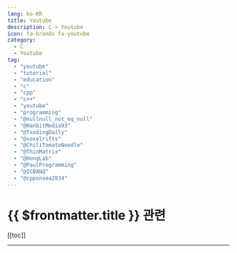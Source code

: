 ```yaml
---
lang: ko-KR
title: Youtube
description: C > Youtube
icon: fa-brands fa-youtube
category:
  - C
  - Youtube
tag: 
  - "youtube"
  - "tutorial"
  - "education"
  - "c"
  - "cpp"
  - "c++"
  - "youtube"
  - "programming"
  - "@nullnull_not_eq_null"
  - "@HanbitMedia93"
  - "@TsodingDaily"
  - "@voxelrifts"
  - "@ChiliTomatoNoodle"
  - "@ThinMatrix"
  - "@HongLab"
  - "@PaulProgramming"
  - "@ICBANQ"
  - "@cpponsea2834"
---
```


# {{ $frontmatter.title }} 관련

[[toc]]

---

<MyYouTubeItems jsonName="yu-nullnull_not_eq_null" /><!-- 널널한 개발자 TV -->
<MyYouTubeItems jsonName="yu-HanbitMedia93" /><!-- 한빛미디어 -->
<MyYouTubeItems jsonName="yu-TsodingDaily" /><!-- Tsoding Daily -->
<MyYouTubeItems jsonName="yu-voxelrifts" /><!-- VoxelRifts -->
<MyYouTubeItems jsonName="yu-ChiliTomatoNoodle" /><!-- ChiliTomatoNoodle -->
<MyYouTubeItems jsonName="yu-ThinMatrix" /><!-- ThinMatrix -->
<MyYouTubeItems jsonName="yu-HongLab" /><!-- 홍정모 -->
<MyYouTubeItems jsonName="yu-PaulProgramming"/><!-- Paul Programming -->
<MyYouTubeItems jsonName="yu-ICBANQ" /><!-- NadoMaker -->
<MyYouTubeItems jsonName="yu-angethegreat" /><!-- AngeTheGreat -->
<MyYouTubeItems jsonName="yu-cpponsea2834" /><!-- cpponsea -->
<MyYouTubeItems jsonName="yu-IT-es6jl" /><!-- 길벗 IT 전문서(업로드 중단, 구계정) -->
<MyYouTubeItems jsonName="yu-songmingi1102" /><!-- 송민기 -->
<MyYouTubeItems jsonName="yu-user-ej8bq1gs7f" /><!-- 쉽게 배우는 프로그래밍 -->
<MyYouTubeItems jsonName="yu-ThePolyglotDeveloper" /><!-- The Polyglot Developer -->
<MyYouTubeItems jsonName="yu-nirlichtman" /><!-- Nir Lichtman -->
<MyYouTubeItems jsonName="yu-KodySimpson" /><!-- Kody Simpson -->
<MyYouTubeItems jsonName="yu-DaveChurchill" /><!-- Dave Churchill -->
<MyYouTubeItems jsonName="yu-HomoDawkins" /><!-- IQ95 The Homo Dawkins -->
<MyYouTubeItems jsonName="yu-jacking75" /><!-- 최흥배 -->
<MyYouTubeItems jsonName="yu-codebreakthrough" /><!-- Caleb Curry -->
<MyYouTubeItems jsonName="yu-geohotarchive" /><!-- george hotz archive -->
<MyYouTubeItems jsonName="yu-eunwoossaem" /><!-- 은우쌤 -->
<MyYouTubeItems jsonName="yu-jaeohlee5719" /><!-- Jaeoh Lee -->
<MyYouTubeItems jsonName="yu-JacobSorber" /><!-- Jacob Sorber -->
<MyYouTubeItems jsonName="yu-TheBuilder" /><!-- The Builder -->
<MyYouTubeItems jsonName="yu-DylanFalconer" /><!-- Dylan Falconer -->
<MyYouTubeItems jsonName="yu-champemunasong" /><!-- 우경고찬폐문하성 -->
<MyYouTubeItems jsonName="yu-maximilian-schwarzmueller" /><!-- Maximilian Schwarzmüller -->
<MyYouTubeItems jsonName="yu-dreamsofautonomy" /><!-- Dreams of Autonomy -->
<MyYouTubeItems jsonName="yu-MultsElMesco" /><!-- Mults -->
<MyYouTubeItems jsonName="yu-JamesMontemagno" /><!-- James Montemagno -->
<MyYouTubeItems jsonName="yu-PortfolioCourses" /><!-- Portfolio Courses -->
<MyYouTubeItems jsonName="yu-devopstoolbox" /><!-- DevOps Toolbox -->
<MyYouTubeItems jsonName="yu-1BestCsharpblog" /><!-- 1BestCsharp blog -->
<MyYouTubeItems jsonName="yu-quickandeasytools" /><!-- Quick and Easy Tools -->
<MyYouTubeItems jsonName="yu-infybuzz" /><!-- Infybuzz -->
<MyYouTubeItems jsonName="yu-weekendcode" /><!-- WeekendCode 주말코딩 -->
<MyYouTubeItems jsonName="yu-WhiteBee-lc1ty" /><!-- WhiteBee -->
<MyYouTubeItems jsonName="yu-LaurieWired" /><!-- LaurieWired -->
<MyYouTubeItems jsonName="yu-KeaSigmaDelta" /><!-- Kea Sigma Delta -->
<MyYouTubeItems jsonName="yu-teej_dv" /><!-- TJ DeVries -->
<MyYouTubeItems jsonName="yu-with2511" /><!-- 기술노트with 알렉 -->
<MyYouTubeItems jsonName="yu-AlexTheRealDev" /><!-- Alex The Dev -->
<MyYouTubeItems jsonName="yu-cococry" /><!-- Cococry -->
<MyYouTubeItems jsonName="yu-cobbcoding" /><!-- Cobb Coding -->
<MyYouTubeItems jsonName="yu-dr-Jonas-Birch" /><!-- dr Jonas Birch -->
<MyYouTubeItems jsonName="yu-0mean1sigma" /><!-- 0Mean1Sigma -->
<MyYouTubeItems jsonName="yu-dario.lencina" /><!-- Dario -->
<MyYouTubeItems jsonName="yu-cheesed_up" /><!-- Cheesed Up -->

<TagLinks />
